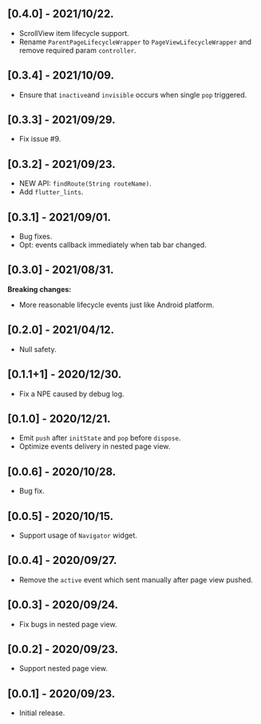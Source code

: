## [0.4.0] - 2021/10/22.

* ScrollView item lifecycle support.
* Rename `ParentPageLifecycleWrapper` to `PageViewLifecycleWrapper` and remove required param `controller`.

## [0.3.4] - 2021/10/09.

* Ensure that `inactive`and `invisible` occurs when single `pop` triggered.

## [0.3.3] - 2021/09/29.

* Fix issue #9.

## [0.3.2] - 2021/09/23.

* NEW API: `findRoute(String routeName)`.
* Add `flutter_lints`.

## [0.3.1] - 2021/09/01.

* Bug fixes.
* Opt: events callback immediately when tab bar changed.

## [0.3.0] - 2021/08/31.

**Breaking changes:**

* More reasonable lifecycle events just like Android platform.

## [0.2.0] - 2021/04/12.

* Null safety.

## [0.1.1+1] - 2020/12/30.

* Fix a NPE caused by debug log.

## [0.1.0] - 2020/12/21.

* Emit `push` after `initState` and `pop` before `dispose`.
* Optimize events delivery in nested page view.

## [0.0.6] - 2020/10/28.

* Bug fix.

## [0.0.5] - 2020/10/15.

* Support usage of `Navigator` widget.

## [0.0.4] - 2020/09/27.

* Remove the `active` event which sent manually after page view pushed.

## [0.0.3] - 2020/09/24.

* Fix bugs in nested page view.

## [0.0.2] - 2020/09/23.

* Support nested page view.

## [0.0.1] - 2020/09/23.

* Initial release.
